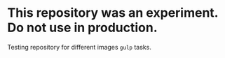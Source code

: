 # This repository was an experiment. Do not use in production.

Testing repository for different images `gulp` tasks.
